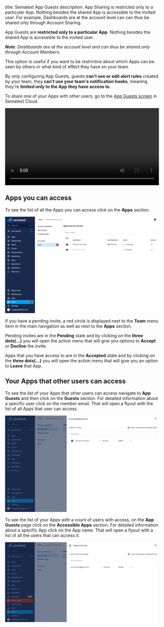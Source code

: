 title: Sematext App Guests
description: App Sharing is restricted only to a particular App. Nothing besides the shared App is accessible to the invited user. For example, Dashboards are at the account level can can thus be shared only through Account Sharing.

App Guests are **restricted only to a particular App**. Nothing besides the 
shared App is accessible to the invited user. 

*__Note__: Dashboards are at the account level and can thus be shared only through Account Members.*

This option is useful if you want to be restrictive about which Apps can be 
seen by others or what kind of effect they have on your team. 

By only configuring App Guests, guests **can't see or edit alert rules** created 
by your team, they **can't use your team's notification hooks**, meaning they're 
**limited only to the App they have access to**.

To share one of your Apps with other users, go to the 
[App Guests screen](https://apps.sematext.com/ui/team/app-guests) in Sematext Cloud.

<video style="display:block; width:100%; height:auto;" controls autoplay>
  <source src="https://cdn.sematext.com/videos/app-guests-new.mp4" type="video/mp4" />
</video>

## Apps you can access

To see the list of all the Apps you can access click on the **Apps** section. 

![Apps You Can Access](../images/team/apps_you_can_access.png)

If you have a pending invite, a red circle is displayed next to the **Team** menu item in the main navigation 
as well as next to the **Apps** section. 


Pending invites are in the **Pending** state and by clicking on the **three dots(...)** you will open the action menu that will give you options to **Accept** or **Decline** the invite.

Apps that you have access to are in the **Accepted** state and by clicking on the **three dots(...)** you will open the action menu that will give you an option to **Leave** that App.

## Your Apps that other users can access

To see the list of your Apps that other users can access navigate to **App Guests** and then click on the **Guests** section. For detailed information about a specific user click on the member email. That will open a flyout with the list of all Apps that user can access.

![Apps Other Users Can Access](../images/team/apps_other_can_access.png)

To see the list of your Apps with a count of users with access, on the **App Guests** page click on the **Accessible Apps** section.
For detailed information about a specific App click on the App name. That will open a flyout with a list of all the users that can access it.

![Apps Other Users Can Access](../images/team/accessible_apps.png)


